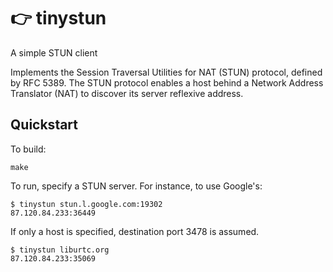 # 👉 tinystun

A simple STUN client

Implements the Session Traversal Utilities for NAT (STUN) protocol, defined by
RFC 5389. The STUN protocol enables a host behind a Network Address Translator
(NAT) to discover its server reflexive address.

## Quickstart

To build:
```
make
```

To run, specify a STUN server. For instance, to use Google's:
```
$ tinystun stun.l.google.com:19302
87.120.84.233:36449
```

If only a host is specified, destination port 3478 is assumed.
```
$ tinystun liburtc.org
87.120.84.233:35069
```

